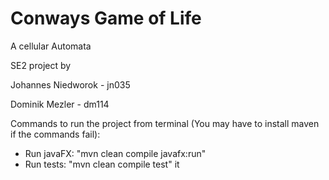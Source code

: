# Conways Game of Life
A cellular Automata

SE2 project by 

Johannes Niedworok - jn035

Dominik Mezler - dm114


Commands to run the project from terminal (You may have to install maven if the commands fail):
- Run javaFX: "mvn clean compile javafx:run"
- Run tests: "mvn clean compile test"
it

